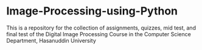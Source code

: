 # Image-Processing-using-Python
This is a repository for the collection of assignments, quizzes, mid test, and final test of the Digital Image Processing Course in the Computer Science Department, Hasanuddin University
